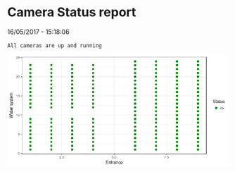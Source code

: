 Camera Status report
================
16/05/2017 - 15:18:06

    All cameras are up and running

![](camreport_files/figure-markdown_github/unnamed-chunk-2-1.png)
